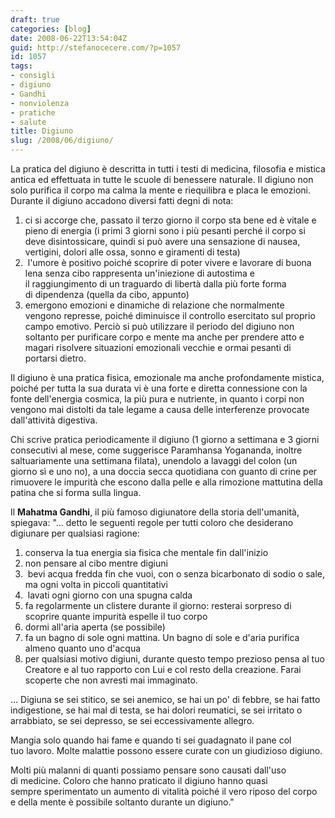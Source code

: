 ```yaml
---
draft: true
categories: [blog]
date: 2008-06-22T13:54:04Z
guid: http://stefanocecere.com/?p=1057
id: 1057
tags:
- consigli
- digiuno
- Gandhi
- nonviolenza
- pratiche
- salute
title: Digiuno
slug: /2008/06/digiuno/
---
```


La pratica del digiuno è descritta in tutti i testi di medicina, filosofia e mistica antica ed effettuata in tutte le scuole di benessere naturale. Il digiuno non solo purifica il corpo ma calma la mente e riequilibra e placa le emozioni. Durante il digiuno accadono diversi fatti degni di nota:

  1. ci si accorge che, passato il terzo giorno il corpo sta bene ed è vitale e pieno di energia (i primi 3 giorni sono i più pesanti perché il corpo si deve disintossicare, quindi si può avere una sensazione di nausea, vertigini, dolori alle ossa, sonno e giramenti di testa)
  2.  l'umore è positivo poiché scoprire di poter vivere e lavorare di buona lena senza cibo rappresenta un'iniezione di autostima e il raggiungimento di un traguardo di libertà dalla più forte forma di dipendenza (quella da cibo, appunto)
  3. emergono emozioni e dinamiche di relazione che normalmente vengono represse, poiché diminuisce il controllo esercitato sul proprio campo emotivo. Perciò si può utilizzare il periodo del digiuno non soltanto per purificare corpo e mente ma anche per prendere atto e magari risolvere situazioni emozionali vecchie e ormai pesanti di portarsi dietro.

Il digiuno è una pratica fisica, emozionale ma anche profondamente mistica, poiché per tutta la sua durata vi è una forte e diretta connessione con la fonte dell'energia cosmica, la più pura e nutriente, in quanto i corpi non vengono mai distolti da tale legame a causa delle interferenze provocate dall'attività digestiva.
  
Chi scrive pratica periodicamente il digiuno (1 giorno a settimana e 3 giorni consecutivi al mese, come suggerisce Paramhansa Yogananda, inoltre saltuariamente una settimana filata), unendolo a lavaggi del colon (un giorno sì e uno no), a una doccia secca quotidiana con guanto di crine per rimuovere le impurità che escono dalla pelle e alla rimozione mattutina della patina che si forma sulla lingua.

Il **Mahatma Gandhi**, il più famoso digiunatore della storia dell'umanità, spiegava: "… detto le seguenti regole per tutti coloro che desiderano digiunare per qualsiasi ragione:

  1. conserva la tua energia sia fisica che mentale fin dall'inizio
  2. non pensare al cibo mentre digiuni
  3.  bevi acqua fredda fin che vuoi, con o senza bicarbonato di sodio o sale, ma ogni volta in piccoli quantitativi
  4.  lavati ogni giorno con una spugna calda
  5. fa regolarmente un clistere durante il giorno: resterai sorpreso di scoprire quante impurità espelle il tuo corpo
  6. dormi all'aria aperta (se possibile)
  7. fa un bagno di sole ogni mattina. Un bagno di sole e d'aria purifica almeno quanto uno d'acqua
  8. per qualsiasi motivo digiuni, durante questo tempo prezioso pensa al tuo Creatore e al tuo rapporto con Lui e col resto della creazione. Farai scoperte che non avresti mai immaginato.

… Digiuna se sei stitico, se sei anemico, se hai un po' di febbre, se hai fatto indigestione, se hai mal di testa, se hai dolori reumatici, se sei irritato o arrabbiato, se sei depresso, se sei eccessivamente allegro.

Mangia solo quando hai fame e quando ti sei guadagnato il pane col tuo lavoro. Molte malattie possono essere curate con un giudizioso digiuno. 
  
Molti più malanni di quanti possiamo pensare sono causati dall'uso di medicine. Coloro che hanno praticato il digiuno hanno quasi sempre sperimentato un aumento di vitalità poiché il vero riposo del corpo e della mente è possibile soltanto durante un digiuno."